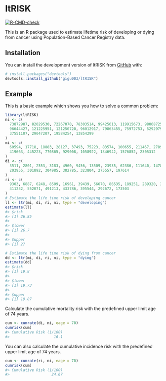 
<!-- README.md is generated from README.Rmd. Please edit that file -->

# ltRISK

<!-- badges: start -->

[![R-CMD-check](https://github.com/gigu003/ltRISK/actions/workflows/R-CMD-check.yaml/badge.svg)](https://github.com/gigu003/ltRISK/actions/workflows/R-CMD-check.yaml)
<!-- badges: end -->

This is an R package used to estimate lifetime risk of developing or
dying from cancer using Population-Based Cancer Registry data.

## Installation

You can install the development version of ltRISK from
[GitHub](https://github.com/) with:

``` r
# install.packages("devtools")
devtools::install_github("gigu003/ltRISK")
```

## Example

This is a basic example which shows you how to solve a common problem:

``` r
library(ltRISK)
ni <- c(
  73872987, 82029530, 72267070, 78303514, 99425613, 119915673, 98068725,
  96644427, 121225951, 121250720, 96012917, 79863455, 75972753, 52929797,
  37551107, 29047207, 19584254, 13854299
)
mi <- c(
  60594, 17718, 18883, 28127, 37493, 75223, 83574, 100655, 211467, 278913,
  419663, 445223, 770865, 929008, 1058922, 1346942, 1576852, 2305312
)
di <- c(
  3511, 2801, 2553, 3183, 4960, 9456, 13509, 23935, 62386, 111640, 147866,
  203955, 301892, 304985, 302785, 323804, 275557, 197614
)
ri <- c(
  9303, 6887, 6248, 8509, 16961, 39439, 56670, 86535, 189251, 289320, 344395,
  411232, 552071, 491213, 433786, 395544, 292672, 173503
)
# Estimate the life time risk of developing cancer
ll <- ltr(mi, di, ri, ni, type = "developing")
estimate(ll)
#> $risk
#> [1] 26.85
#> 
#> $lower
#> [1] 26.7
#> 
#> $upper
#> [1] 27

# Estimate the life time risk of dying from cancer
dd <- ltr(mi, di, ri, ni, type = "dying")
estimate(dd)
#> $risk
#> [1] 19.8
#> 
#> $lower
#> [1] 19.73
#> 
#> $upper
#> [1] 19.87
```

Calculate the cumulative mortality risk with the predefined upper limit
age of 74 years.

``` r
cum <- cumrate(di, ni, eage = 70)
cumrisk(cum)
#> Cumulative Risk (1/100) 
#>                    16.1
```

You can also calculate the cumulative incidence risk with the predefined
upper limit age of 74 years.

``` r
cum <- cumrate(ri, ni, eage = 70)
cumrisk(cum)
#> Cumulative Risk (1/100) 
#>                   24.67
```
